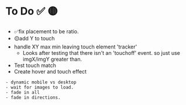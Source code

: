 # To Do ✅ 🟡
- ✅fix placement to be ratio.
- 🟡add Y to touch
- handle XY max min leaving touch element 'tracker'
  - Looks after  testing that there isn't an 'touchoff' event. so just use imgX/imgY greater than. 
- Test touch match 
- Create hover and touch effect
~~~
- dynamic mobile vs desktop
- wait for images to load. 
- fade in all
- fade in directions.
